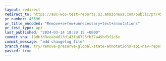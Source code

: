 ```yaml
---
layout: redirect
redirect_to: https://a8c-woo-test-reports.s3.amazonaws.com/public/pr/45596/api/index.html
pr_number: 45596
pr_title_encoded: "Remove+a+few+unnecessary+test+annotations"
pr_test_type: api
last_published: "2024-03-14 18:29:15 +0000"
commit_sha: 18db3d3eeab4d13d143fa6725fb37a49bd3f1c6e
commit_message: "add changelog file"
branch_name: try/remove-preserve-global-state-annotations-api-nav-reports
passed: true
---
```

